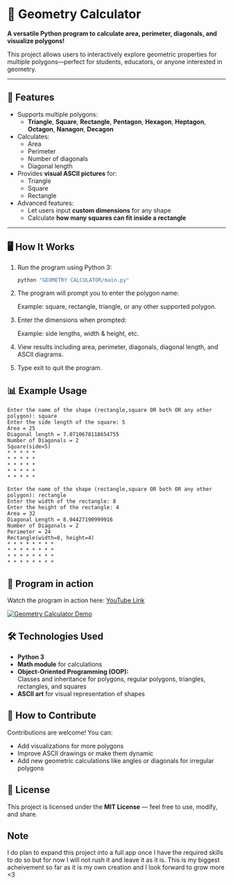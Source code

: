 # 🧮 Geometry Calculator

**A versatile Python program to calculate area, perimeter, diagonals, and visualize polygons!**  

This project allows users to interactively explore geometric properties for multiple polygons—perfect for students, educators, or anyone interested in geometry.

---

## 🌟 Features

- Supports multiple polygons:  
  - **Triangle**, **Square**, **Rectangle**, **Pentagon**, **Hexagon**, **Heptagon**, **Octagon**, **Nanagon**, **Decagon**
- Calculates:
  - Area 
  - Perimeter 
  - Number of diagonals 
  - Diagonal length  
- Provides **visual ASCII pictures** for:
  - Triangle  
  - Square  
  - Rectangle
- Advanced features:
  - Let users input **custom dimensions** for any shape  
  - Calculate **how many squares can fit inside a rectangle**  

---

## 🖥️ How It Works

1. Run the program using Python 3:

   ```bash
   python "GEOMETRY CALCULATOR/main.py"
   ```

2. The program will prompt you to enter the polygon name:

   Example: square, rectangle, triangle, or any other supported polygon.

3. Enter the dimensions when prompted:

   Example: side lengths, width & height, etc.

4. View results including area, perimeter, diagonals, diagonal length, and ASCII diagrams.

5. Type exit to quit the program.

## 📊 Example Usage

```text
Enter the name of the shape (rectangle,square OR both OR any other polygon): square
Enter the side length of the square: 5
Area = 25
Diagonal length = 7.0710678118654755
Number of Diagonals = 2
Square(side=5)
* * * * * 
* * * * * 
* * * * * 
* * * * * 
* * * * * 
```

```text
Enter the name of the shape (rectangle,square OR both OR any other polygon): rectangle
Enter the width of the rectangle: 8
Enter the height of the rectangle: 4
Area = 32
Diagonal Length = 8.94427190999916
Number of Diagonals = 2
Perimeter = 24
Rectangle(width=8, height=4)
* * * * * * * *
* * * * * * * *
* * * * * * * *
* * * * * * * *
```

## 🎥 Program in action

Watch the program in action here: [YouTube Link](https://youtu.be/prGn6WHOm5g)

[![Geometry Calculator Demo](https://img.youtube.com/vi/prGn6WHOm5g/0.jpg)](https://youtu.be/prGn6WHOm5g)


## 🛠️ Technologies Used

- **Python 3**
- **Math module** for calculations
- **Object-Oriented Programming (OOP):**  
  Classes and inheritance for polygons, regular polygons, triangles, rectangles, and squares
- **ASCII art** for visual representation of shapes

## 🔧 How to Contribute

Contributions are welcome! You can:

- Add visualizations for more polygons  
- Improve ASCII drawings or make them dynamic  
- Add new geometric calculations like angles or diagonals for irregular polygons  

## 📜 License

This project is licensed under the **MIT License** — feel free to use, modify, and share.

## Note 
I do plan to expand this project into a full app once I have the required skills to do so but for now I will not rush it and leave it as it is.
This is my biggest acheivement so far as it is my own creation and I look forward to grow more <3
